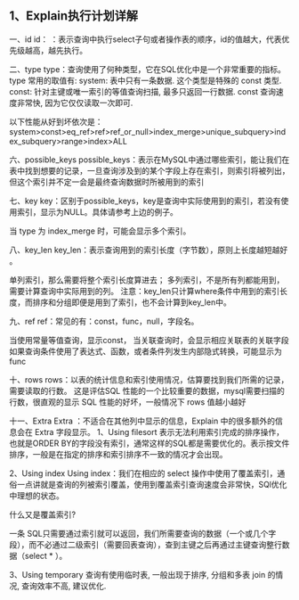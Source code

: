 ## 1、Explain执行计划详解
一、id
id： ：表示查询中执行select子句或者操作表的顺序，id的值越大，代表优先级越高，越先执行。 

二、type
type：查询使用了何种类型，它在SQL优化中是一个非常重要的指标。
type 常用的取值有:
  system: 表中只有一条数据. 这个类型是特殊的 const 类型.
  const: 针对主键或唯一索引的等值查询扫描, 最多只返回一行数据. const 查询速度非常快, 因为它仅仅读取一次即可.

以下性能从好到坏依次是：system>const>eq_ref>ref>ref_or_null>index_merge>unique_subquery>index_subquery>range>index>ALL

六、possible_keys
possible_keys：表示在MySQL中通过哪些索引，能让我们在表中找到想要的记录，一旦查询涉及到的某个字段上存在索引，则索引将被列出，但这个索引并不定一会是最终查询数据时所被用到的索引

七、key
key：区别于possible_keys，key是查询中实际使用到的索引，若没有使用索引，显示为NULL。具体请参考上边的例子。

当 type 为 index_merge 时，可能会显示多个索引。

八、key_len
key_len：表示查询用到的索引长度（字节数），原则上长度越短越好 。

单列索引，那么需要将整个索引长度算进去；
多列索引，不是所有列都能用到，需要计算查询中实际用到的列。
注意：key_len只计算where条件中用到的索引长度，而排序和分组即便是用到了索引，也不会计算到key_len中。

九、ref
ref：常见的有：const，func，null，字段名。

当使用常量等值查询，显示const，
当关联查询时，会显示相应关联表的关联字段
如果查询条件使用了表达式、函数，或者条件列发生内部隐式转换，可能显示为func

十、rows
rows：以表的统计信息和索引使用情况，估算要找到我们所需的记录，需要读取的行数。
这是评估SQL 性能的一个比较重要的数据，mysql需要扫描的行数，很直观的显示 SQL 性能的好坏，一般情况下 rows 值越小越好

十一、Extra
Extra ：不适合在其他列中显示的信息，Explain 中的很多额外的信息会在 Extra 字段显示。
1、Using filesort
表示无法利用索引完成的排序操作，也就是ORDER BY的字段没有索引，通常这样的SQL都是需要优化的。表示按文件排序，一般是在指定的排序和索引排序不一致的情况才会出现。

2、Using index
Using index：我们在相应的 select 操作中使用了覆盖索引，通俗一点讲就是查询的列被索引覆盖，使用到覆盖索引查询速度会非常快，SQl优化中理想的状态。

什么又是覆盖索引?

一条 SQL只需要通过索引就可以返回，我们所需要查询的数据（一个或几个字段），而不必通过二级索引（需要回表查询），查到主键之后再通过主键查询整行数据（select * ）。

3、Using temporary
查询有使用临时表, 一般出现于排序, 分组和多表 join 的情况, 查询效率不高, 建议优化.
